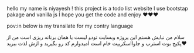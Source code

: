 hello my name is niyayesh !
this project is a todo list website 
I use bootstap pakage and vanilla js 
I hope you get the code and enjoy ❤️❤️❤️

pov:in below is my transilate for my contry language 

سلام من نبایش هستم 
این پروژه وبسایت تودو لیست یا همان برنانه ریزی است
من از پکیج بوت استرپ و جاوااسکریپت خام است 
امیدوارم کد رو بگیرید و ازش لذت ببرید❤️
